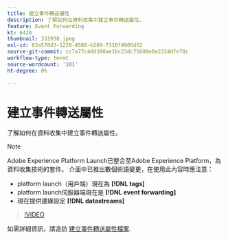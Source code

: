 ```yaml
---
title: 建立事件轉送屬性
description: 了解如何在資料收集中建立事件轉送屬性。
feature: Event Forwarding
kt: 6420
thumbnail: 331938.jpeg
exl-id: 63a578d3-1220-4588-b289-7310f4905d52
source-git-commit: cc7a77c4dd380ae1bc23dc75608e8e2224dfe78c
workflow-type: tm+mt
source-wordcount: '101'
ht-degree: 0%

---
```


# 建立事件轉送屬性

了解如何在資料收集中建立事件轉送屬性。

>[!NOTE]
>
>Adobe Experience Platform Launch已整合至Adobe Experience Platform，為資料收集技術的套件。 介面中已推出數個術語變更，在使用此內容時應注意：
>
> * platform launch（用戶端）現在為 **[!DNL tags]**
> * platform launch伺服器端現在是 **[!DNL event forwarding]**
> * 現在提供邊緣設定 **[!DNL datastreams]**


>[!VIDEO](https://video.tv.adobe.com/v/331938?quality=12&learn=on)

如需詳細資訊，請造訪 [建立事件轉送屬性檔案](https://experienceleague.adobe.com/docs/experience-platform/tags/event-forwarding/getting-started.html#create-an-event-forwarding-property).